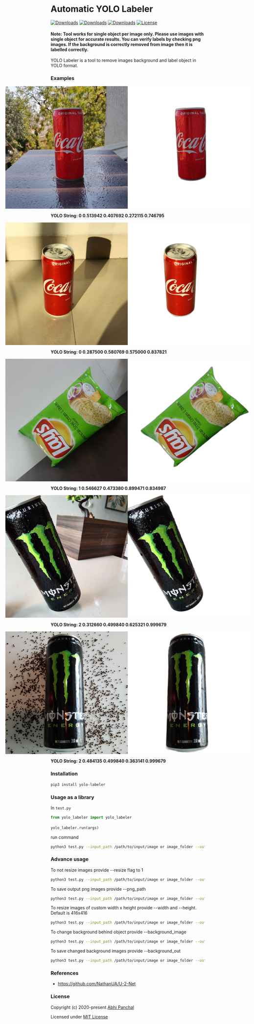# Automatic YOLO Labeler

[![Downloads](https://pepy.tech/badge/yolo-labeler)](https://pepy.tech/project/yolo-labeler)
[![Downloads](https://pepy.tech/badge/yolo-labeler/month)](https://pepy.tech/project/yolo-labeler/month)
[![Downloads](https://pepy.tech/badge/yolo-labeler/week)](https://pepy.tech/project/yolo-labeler/week)
[![License](https://img.shields.io/badge/License-MIT-blue.svg)](https://img.shields.io/badge/License-MIT-blue.svg)

#### Note: Tool works for single object per image only. Please use images with single object for accurate results. You can verify labels by checking png images. If the background is correctly removed from image then it is labelled correctly.

YOLO Labeler is a tool to remove images background and label object in YOLO format.

### Examples
<p style="display: flex;align-items: center;justify-content: center;">
  <img src="https://raw.githubusercontent.com/abpanchal95/yolo-labeler/master/examples/1.jpg" width="400" />
  <img src="https://raw.githubusercontent.com/abpanchal95/yolo-labeler/master/examples/1_.png" width="400" />
  <div class="textcontent">
    <div class="text"><b> YOLO String: 0 0.513942 0.407692 0.272115 0.746795 </b></div>
  </div>
</p>

<p style="display: flex;align-items: center;justify-content: center;"> 
  <img src="https://raw.githubusercontent.com/abpanchal95/yolo-labeler/master/examples/2.jpg" width="400" />
  <img src="https://raw.githubusercontent.com/abpanchal95/yolo-labeler/master/examples/2_.png" width="400" />
  <div class="textcontent">
    <div class="text"><b> YOLO String: 0 0.287500 0.580769 0.575000 0.837821 </b></div>
  </div>  
</p>

<p style="display: flex;align-items: center;justify-content: center;">  
  <img src="https://raw.githubusercontent.com/abpanchal95/yolo-labeler/master/examples/3.jpg" width="400" />
  <img src="https://raw.githubusercontent.com/abpanchal95/yolo-labeler/master/examples/3_.png" width="400" />
  <div class="textcontent">
    <div class="text"><b> YOLO String: 1 0.546627 0.473380 0.899471 0.834987 </b></div>
  </div>
</p>

<p style="display: flex;align-items: center;justify-content: center;">  
  <img src="https://raw.githubusercontent.com/abpanchal95/yolo-labeler/master/examples/4.jpg" width="400" />
  <img src="https://raw.githubusercontent.com/abpanchal95/yolo-labeler/master/examples/4_.png" width="400" />
  <div class="textcontent">
    <div class="text"><b> YOLO String: 2 0.312660 0.499840 0.625321 0.999679 </b></div>
  </div>
</p>

<p style="display: flex;align-items: center;justify-content: center;">  
  <img src="https://raw.githubusercontent.com/abpanchal95/yolo-labeler/master/examples/5.jpg" width="400" />
  <img src="https://raw.githubusercontent.com/abpanchal95/yolo-labeler/master/examples/5_.png" width="400" />
  <div class="textcontent">
    <div class="text"><b> YOLO String: 2 0.484135 0.499840 0.363141 0.999679 </b></div>
  </div>
</p>

### Installation

```bash
pip3 install yolo-labeler
```

### Usage as a library

In `test.py`

```python
from yolo_labeler import yolo_labeler

yolo_labeler.run(args)
```

run command
```bash
python3 test.py --input_path /path/to/input/image or image_folder --output_image_path /path/to/output/images --output_text_path /path/to/output/text --yolo_label class_num
```

### Advance usage

To not resize images provide --resize flag to 1
```bash
python3 test.py --input_path /path/to/input/image or image_folder --output_image_path /path/to/output/images --output_text_path /path/to/output/text --yolo_label class_num --size 1
```

To save output png images provide --png_path
```bash
python3 test.py --input_path /path/to/input/image or image_folder --output_image_path /path/to/output/images --output_text_path /path/to/output/text --yolo_label class_num --size 1 --png_path /path/to/output/png
```

To resize images of custom width x height provide --width and --height. Default is 416x416
```bash
python3 test.py --input_path /path/to/input/image or image_folder --output_image_path /path/to/output/images --output_text_path /path/to/output/text --yolo_label class_num --png_path /path/to/output/png --width 416 --height 416
```

To change background behind object provide --background_image
```bash
python3 test.py --input_path /path/to/input/image or image_folder --output_image_path /path/to/output/images --output_text_path /path/to/output/text --yolo_label class_num --png_path /path/to/output/png --width 1000 --height 1000 --background_image /path/to/background/image
```

To save changed background images provide --background_out
```bash
python3 test.py --input_path /path/to/input/image or image_folder --output_image_path /path/to/output/images --output_text_path /path/to/output/text --yolo_label class_num --png_path /path/to/output/png --width 416 --height 416 --background_image /path/to/background/image --background_out /path/to/output/changed/background/images
```

### References

- https://github.com/NathanUA/U-2-Net

### License

Copyright (c) 2020-present [Abhi Panchal](https://github.com/abpanchal95)

Licensed under [MIT License](./LICENSE)
